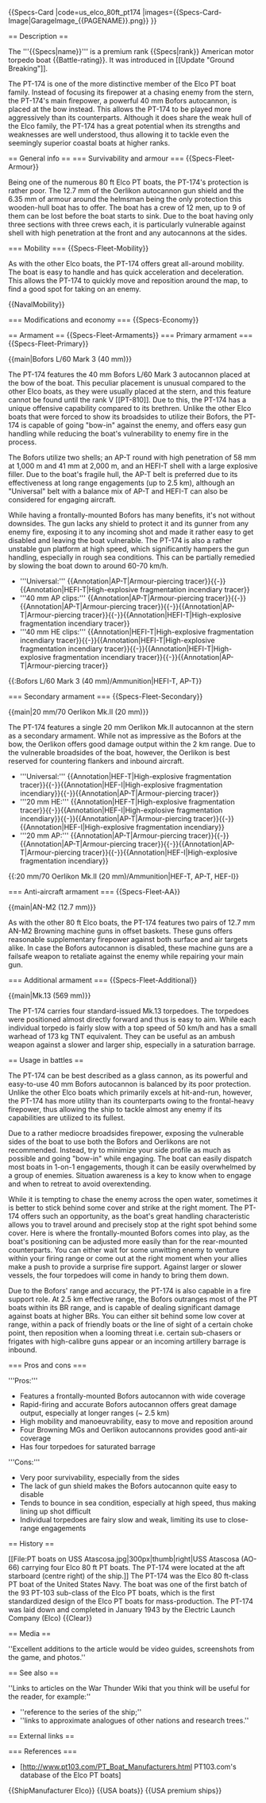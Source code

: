{{Specs-Card
|code=us_elco_80ft_pt174
|images={{Specs-Card-Image|GarageImage_{{PAGENAME}}.png}}
}}

== Description ==
<!-- ''In the first part of the description, cover the history of the ship's creation and military application. In the second part, tell the reader about using this ship in the game. Add a screenshot: if a beginner player has a hard time remembering vehicles by name, a picture will help them identify the ship in question.'' -->
The '''{{Specs|name}}''' is a premium rank {{Specs|rank}} American motor torpedo boat {{Battle-rating}}. It was introduced in [[Update "Ground Breaking"]].

The PT-174 is one of the more distinctive member of the Elco PT boat family. Instead of focusing its firepower at a chasing enemy from the stern, the PT-174's main firepower, a powerful 40 mm Bofors autocannon, is placed at the bow instead. This allows the PT-174 to be played more aggressively than its counterparts. Although it does share the weak hull of the Elco family, the PT-174 has a great potential when its strengths and weaknesses are well understood, thus allowing it to tackle even the seemingly superior coastal boats at higher ranks.

== General info ==
=== Survivability and armour ===
{{Specs-Fleet-Armour}}
<!-- ''Talk about the vehicle's armour. Note the most well-defended and most vulnerable zones, e.g. the ammo magazine. Evaluate the composition of components and assemblies responsible for movement and manoeuvrability. Evaluate the survivability of the primary and secondary armaments separately. Don't forget to mention the size of the crew, which plays an important role in fleet mechanics. Save tips on preserving survivability for the "Usage in battles" section. If necessary, use a graphical template to show the most well-protected or most vulnerable points in the armour.'' -->
Being one of the numerous 80 ft Elco PT boats, the PT-174's protection is rather poor. The 12.7 mm of the Oerlikon autocannon gun shield and the 6.35 mm of armour around the helmsman being the only protection this wooden-hull boat has to offer. The boat has a crew of 12 men, up to 9 of them can be lost before the boat starts to sink. Due to the boat having only three sections with three crews each, it is particularly vulnerable against shell with high penetration at the front and any autocannons at the sides.

=== Mobility ===
{{Specs-Fleet-Mobility}}
<!-- ''Write about the ship's mobility. Evaluate its power and manoeuvrability, rudder rerouting speed, stopping speed at full tilt, with its maximum forward and reverse speed.'' -->

As with the other Elco boats, the PT-174 offers great all-around mobility. The boat is easy to handle and has quick acceleration and deceleration. This allows the PT-174 to quickly move and reposition around the map, to find a good spot for taking on an enemy.

{{NavalMobility}}

=== Modifications and economy ===
{{Specs-Economy}}

== Armament ==
{{Specs-Fleet-Armaments}}
=== Primary armament ===
{{Specs-Fleet-Primary}}
<!-- ''Provide information about the characteristics of the primary armament. Evaluate their efficacy in battle based on their reload speed, ballistics and the capacity of their shells. Add a link to the main article about the weapon: <code><nowiki>{{main|Weapon name (calibre)}}</nowiki></code>. Broadly describe the ammunition available for the primary armament, and provide recommendations on how to use it and which ammunition to choose.'' -->
{{main|Bofors L/60 Mark 3 (40 mm)}}

The PT-174 features the 40 mm Bofors L/60 Mark 3 autocannon placed at the bow of the boat. This peculiar placement is unusual compared to the other Elco boats, as they were usually placed at the stern, and this feature cannot be found until the rank V [[PT-810]]. Due to this, the PT-174 has a unique offensive capability compared to its brethren. Unlike the other Elco boats that were forced to show its broadsides to utilize their Bofors, the PT-174 is capable of going "bow-in" against the enemy, and offers easy gun handling while reducing the boat's vulnerability to enemy fire in the process.

The Bofors utilize two shells; an AP-T round with high penetration of 58 mm at 1,000 m and 41 mm at 2,000 m, and an HEFI-T shell with a large explosive filler. Due to the boat's fragile hull, the AP-T belt is preferred due to its effectiveness at long range engagements (up to 2.5 km), although an "Universal" belt with a balance mix of AP-T and HEFI-T can also be considered for engaging aircraft.

While having a frontally-mounted Bofors has many benefits, it's not without downsides. The gun lacks any shield to protect it and its gunner from any enemy fire, exposing it to any incoming shot and made it rather easy to get disabled and leaving the boat vulnerable. The PT-174 is also a rather unstable gun platform at high speed, which significantly hampers the gun handling, especially in rough sea conditions. This can be partially remedied by slowing the boat down to around 60-70 km/h.

* '''Universal:''' {{Annotation|AP-T|Armour-piercing tracer}}{{-}}{{Annotation|HEFI-T|High-explosive fragmentation incendiary tracer}}
* '''40 mm AP clips:''' {{Annotation|AP-T|Armour-piercing tracer}}{{-}}{{Annotation|AP-T|Armour-piercing tracer}}{{-}}{{Annotation|AP-T|Armour-piercing tracer}}{{-}}{{Annotation|HEFI-T|High-explosive fragmentation incendiary tracer}}
* '''40 mm HE clips:''' {{Annotation|HEFI-T|High-explosive fragmentation incendiary tracer}}{{-}}{{Annotation|HEFI-T|High-explosive fragmentation incendiary tracer}}{{-}}{{Annotation|HEFI-T|High-explosive fragmentation incendiary tracer}}{{-}}{{Annotation|AP-T|Armour-piercing tracer}}

{{:Bofors L/60 Mark 3 (40 mm)/Ammunition|HEFI-T, AP-T}}

=== Secondary armament ===
{{Specs-Fleet-Secondary}}
<!-- ''Some ships are fitted with weapons of various calibres. Secondary armaments are defined as weapons chosen with the control <code>Select secondary weapon</code>. Evaluate the secondary armaments and give advice on how to use them. Describe the ammunition available for the secondary armament. Provide recommendations on how to use them and which ammunition to choose. Remember that any anti-air armament, even heavy calibre weapons, belong in the next section. If there is no secondary armament, remove this section.'' -->
{{main|20 mm/70 Oerlikon Mk.II (20 mm)}}

The PT-174 features a single 20 mm Oerlikon Mk.II autocannon at the stern as a secondary armament. While not as impressive as the Bofors at the bow, the Oerlikon offers good damage output within the 2 km range. Due to the vulnerable broadsides of the boat, however, the Oerlikon is best reserved for countering flankers and inbound aircraft.

* '''Universal:''' {{Annotation|HEF-T|High-explosive fragmentation tracer}}{{-}}{{Annotation|HEF-I|High-explosive fragmentation incendiary}}{{-}}{{Annotation|AP-T|Armour-piercing tracer}}
* '''20 mm HE:''' {{Annotation|HEF-T|High-explosive fragmentation tracer}}{{-}}{{Annotation|HEF-I|High-explosive fragmentation incendiary}}{{-}}{{Annotation|AP-T|Armour-piercing tracer}}{{-}}{{Annotation|HEF-I|High-explosive fragmentation incendiary}}
* '''20 mm AP:''' {{Annotation|AP-T|Armour-piercing tracer}}{{-}}{{Annotation|AP-T|Armour-piercing tracer}}{{-}}{{Annotation|AP-T|Armour-piercing tracer}}{{-}}{{Annotation|HEF-I|High-explosive fragmentation incendiary}}

{{:20 mm/70 Oerlikon Mk.II (20 mm)/Ammunition|HEF-T, AP-T, HEF-I}}

=== Anti-aircraft armament ===
{{Specs-Fleet-AA}}
<!-- ''An important part of the ship's armament responsible for air defence. Anti-aircraft armament is defined by the weapon chosen with the control <code>Select anti-aircraft weapons</code>. Talk about the ship's anti-air cannons and machine guns, the number of guns and their positions, their effective range, and about their overall effectiveness – including against surface targets. If there are no anti-aircraft armaments, remove this section.'' -->
{{main|AN-M2 (12.7 mm)}}

As with the other 80 ft Elco boats, the PT-174 features two pairs of 12.7 mm AN-M2 Browning machine guns in offset baskets. These guns offers reasonable supplementary firepower against both surface and air targets alike. In case the Bofors autocannon is disabled, these machine guns are a failsafe weapon to retaliate against the enemy while repairing your main gun.

=== Additional armament ===
{{Specs-Fleet-Additional}}
<!-- ''Describe the available additional armaments of the ship: depth charges, mines, torpedoes. Talk about their positions, available ammunition and launch features such as dead zones of torpedoes. If there is no additional armament, remove this section.'' -->
{{main|Mk.13 (569 mm)}}

The PT-174 carries four standard-issued Mk.13 torpedoes. The torpedoes were positioned almost directly forward and thus is easy to aim. While each individual torpedo is fairly slow with a top speed of 50 km/h and has a small warhead of 173 kg TNT equivalent. They can be useful as an ambush weapon against a slower and larger ship, especially in a saturation barrage.

== Usage in battles ==
<!-- ''Describe the technique of using this ship, the characteristics of her use in a team and tips on strategy. Abstain from writing an entire guide – don't try to provide a single point of view, but give the reader food for thought. Talk about the most dangerous opponents for this vehicle and provide recommendations on fighting them. If necessary, note the specifics of playing with this vehicle in various modes (AB, RB, SB).'' -->
The PT-174 can be best described as a glass cannon, as its powerful and easy-to-use 40 mm Bofors autocannon is balanced by its poor protection. Unlike the other Elco boats which primarily excels at hit-and-run, however, the PT-174 has more utility than its counterparts owing to the frontal-heavy firepower, thus allowing the ship to tackle almost any enemy if its capabilities are utilized to its fullest.

Due to a rather mediocre broadsides firepower, exposing the vulnerable sides of the boat to use both the Bofors and Oerlikons are not recommended. Instead, try to minimize your side profile as much as possible and going "bow-in" while engaging. The boat can easily dispatch most boats in 1-on-1 engagements, though it can be easily overwhelmed by a group of enemies. Situation awareness is a key to know when to engage and when to retreat to avoid overextending.

While it is tempting to chase the enemy across the open water, sometimes it is better to stick behind some cover and strike at the right moment. The PT-174 offers such an opportunity, as the boat's great handling characteristic allows you to travel around and precisely stop at the right spot behind some cover. Here is where the frontally-mounted Bofors comes into play, as the boat's positioning can be adjusted more easily than for the rear-mounted counterparts. You can either wait for some unwitting enemy to venture within your firing range or come out at the right moment when your allies make a push to provide a surprise fire support. Against larger or slower vessels, the four torpedoes will come in handy to bring them down.

Due to the Bofors' range and accuracy, the PT-174 is also capable in a fire support role. At 2.5 km effective range, the Bofors outranges most of the PT boats within its BR range, and is capable of dealing significant damage against boats at higher BRs. You can either sit behind some low cover at range, within a pack of friendly boats or the line of sight of a certain choke point, then reposition when a looming threat i.e. certain sub-chasers or frigates with high-calibre guns appear or an incoming artillery barrage is inbound.

=== Pros and cons ===
<!-- ''Summarise and briefly evaluate the vehicle in terms of its characteristics and combat effectiveness. Mark its pros and cons in the bulleted list. Try not to use more than 6 points for each of the characteristics. Avoid using categorical definitions such as "bad", "good" and the like - use substitutions with softer forms such as "inadequate" and "effective".'' -->

'''Pros:'''

* Features a frontally-mounted Bofors autocannon with wide coverage
* Rapid-firing and accurate Bofors autocannon offers great damage output, especially at longer ranges (~ 2.5 km)
* High mobility and manoeuvrability, easy to move and reposition around
* Four Browning MGs and Oerlikon autocannons provides good anti-air coverage
* Has four torpedoes for saturated barrage

'''Cons:'''

* Very poor survivability, especially from the sides
* The lack of gun shield makes the Bofors autocannon quite easy to disable
* Tends to bounce in sea condition, especially at high speed, thus making lining up shot difficult
* Individual torpedoes are fairy slow and weak, limiting its use to close-range engagements

== History ==
<!-- ''Describe the history of the creation and combat usage of the ship in more detail than in the introduction. If the historical reference turns out to be too long, take it to a separate article, taking a link to the article about the ship and adding a block "/History" (example: <nowiki>https://wiki.warthunder.com/(Ship-name)/History</nowiki>) and add a link to it here using the <code>main</code> template. Be sure to reference text and sources by using <code><nowiki><ref></ref></nowiki></code>, as well as adding them at the end of the article with <code><nowiki><references /></nowiki></code>. This section may also include the ship's dev blog entry (if applicable) and the in-game encyclopedia description (under <code><nowiki>=== In-game description ===</nowiki></code>, also if applicable).'' -->
[[File:PT boats on USS Atascosa.jpg|300px|thumb|right|USS Atascosa (AO-66) carrying four Elco 80 ft PT boats. The PT-174 were located at the aft starboard (centre right) of the ship.]]
The PT-174 was the Elco 80 ft-class PT boat of the United States Navy. The boat was one of the first batch of the 93 PT-103 sub-class of the Elco PT boats, which is the first standardized design of the Elco PT boats for mass-production. The PT-174 was laid down and completed in January 1943 by the Electric Launch Company (Elco)
{{Clear}}

== Media ==
<!-- ''Excellent additions to the article would be video guides, screenshots from the game, and photos.'' -->
''Excellent additions to the article would be video guides, screenshots from the game, and photos.''

== See also ==
<!-- ''Links to articles on the War Thunder Wiki that you think will be useful for the reader, for example:''
* ''reference to the series of the ship;''
* ''links to approximate analogues of other nations and research trees.'' -->
''Links to articles on the War Thunder Wiki that you think will be useful for the reader, for example:''

* ''reference to the series of the ship;''
* ''links to approximate analogues of other nations and research trees.''

== External links ==
<!-- ''Paste links to sources and external resources, such as:''
* ''topic on the official game forum;''
* ''other literature.'' -->

=== References ===

* [http://www.pt103.com/PT_Boat_Manufacturers.html PT103.com's database of the Elco PT boats]

{{ShipManufacturer Elco}}
{{USA boats}}
{{USA premium ships}}